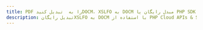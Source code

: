 ---title: PDF را به  تبدیل کنیدDOCM، XSLFO به DOCM مبدل رایگان یا PHP SDKdescription: تبدیل رایگانXSLFO به DOCM با استفاده از PHP Cloud APIs & SDK همچنین اسناد PDF را در Cloud ایجاد، ویرایش و رندر کنید.---